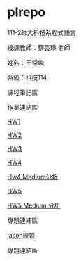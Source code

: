 # plrepo

111-2師大科技系程式語言

授課教師：蔡芸琤 老師

姓名：王常峻

系級：科技114

課程筆記區

作業連結區

<p><a href="https://github.com/bobodonkey/plrepo/blob/main/week2%20%E7%B7%B4%E7%BF%92%20%E5%8D%81%E5%80%8B%E5%95%8F%E9%A1%8C.ipynb"target="_blank">HW1</a><p>
<p><a href="https://github.com/bobodonkey/plrepo/blob/main/week4%20%E5%9C%96%E8%A1%A8%E7%B7%B4%E7%BF%92.ipynb"target="_blank">HW2</a><p>
<p><a href="http://localhost:8888/notebooks/Documents/GitHub/PL/HW3.ipynb"target="_blank">HW3</a><p>
<p><a href="http://localhost:8888/notebooks/Documents/GitHub/PL/HW4.ipynb"target="_blank">HW4</a><p><p><a href="https://medium.com/@41071216h/%E7%94%B7%E5%A5%B3%E8%B3%BC%E8%B2%B7%E7%89%A9%E4%B9%8B%E5%BF%85%E8%A6%81%E6%80%A7-bc480a713d3">Hw4 Medium分析</a><p>
<p><a href="[http://localhost:8888/notebooks/Documents/GitHub/PL/%E7%B7%B4%E7%BF%92%E4%B8%80.ipynb"target="_blank](http://localhost:8888/notebooks/Documents/GitHub/PL/HW5.ipynb)">HW5</a><p>
<p><a href="https://medium.com/@41071216h/%E7%A7%91%E6%8A%80%E6%A5%AD%E5%8E%9F%E4%BD%8F%E6%B0%91%E5%B0%B1%E6%A5%AD%E7%8B%80%E6%B3%81%E5%88%86%E6%9E%90-b0b66d5b8394"target="_blank">HW5 Medium 分析</a><p>
專題連結區

<p><a href="http://localhost:8888/notebooks/Documents/GitHub/PL/%E7%B7%B4%E7%BF%92%E4%B8%80.ipynb"target="_blank">jason練習</a><p>
專題連結區
